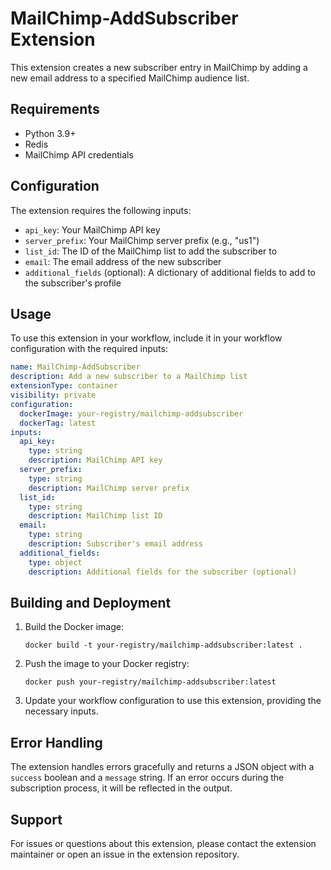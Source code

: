 # MailChimp-AddSubscriber Extension

This extension creates a new subscriber entry in MailChimp by adding a new email address to a specified MailChimp audience list.

## Requirements

- Python 3.9+
- Redis
- MailChimp API credentials

## Configuration

The extension requires the following inputs:

- `api_key`: Your MailChimp API key
- `server_prefix`: Your MailChimp server prefix (e.g., "us1")
- `list_id`: The ID of the MailChimp list to add the subscriber to
- `email`: The email address of the new subscriber
- `additional_fields` (optional): A dictionary of additional fields to add to the subscriber's profile

## Usage

To use this extension in your workflow, include it in your workflow configuration with the required inputs:

```yaml
name: MailChimp-AddSubscriber
description: Add a new subscriber to a MailChimp list
extensionType: container
visibility: private
configuration:
  dockerImage: your-registry/mailchimp-addsubscriber
  dockerTag: latest
inputs:
  api_key: 
    type: string
    description: MailChimp API key
  server_prefix:
    type: string
    description: MailChimp server prefix
  list_id:
    type: string
    description: MailChimp list ID
  email:
    type: string
    description: Subscriber's email address
  additional_fields:
    type: object
    description: Additional fields for the subscriber (optional)
```

## Building and Deployment

1. Build the Docker image:
   ```
   docker build -t your-registry/mailchimp-addsubscriber:latest .
   ```

2. Push the image to your Docker registry:
   ```
   docker push your-registry/mailchimp-addsubscriber:latest
   ```

3. Update your workflow configuration to use this extension, providing the necessary inputs.

## Error Handling

The extension handles errors gracefully and returns a JSON object with a `success` boolean and a `message` string. If an error occurs during the subscription process, it will be reflected in the output.

## Support

For issues or questions about this extension, please contact the extension maintainer or open an issue in the extension repository.